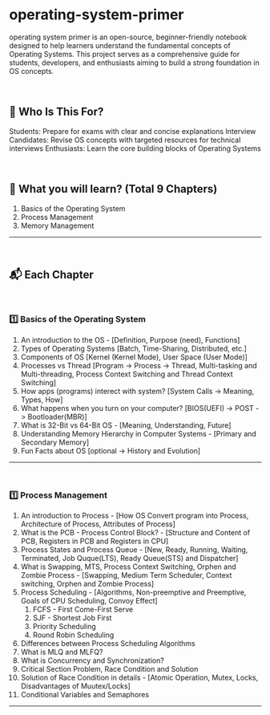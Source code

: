 # operating-system-primer
operating system primer is an open-source, beginner-friendly notebook designed to help learners understand the fundamental concepts of Operating Systems. This project serves as a comprehensive guide for students, developers, and enthusiasts aiming to build a strong foundation in OS concepts.

<br/>

## 🎯 Who Is This For?
Students: Prepare for exams with clear and concise explanations
Interview Candidates: Revise OS concepts with targeted resources for technical interviews
Enthusiasts: Learn the core building blocks of Operating Systems

<br/>

## 📖 **What you will learn? (Total 9 Chapters)**
1. Basics of the Operating System
2. Process Management
3. Memory Management

<hr/>
<br/>

## 📬 **Each Chapter**
<br/>

### 1️⃣ **Basics of the Operating System**
1. An introduction to the OS - [Definition, Purpose (need), Functions]
2. Types of Operating Systems [Batch, Time-Sharing, Distributed, etc.]
3. Components of OS [Kernel (Kernel Mode), User Space (User Mode)]
4. Processes vs Thread [Program -> Process -> Thread, Multi-tasking and Multi-threading, Process Context Switching and Thread Context Switching]
5. How apps (programs) interect with system? [System Calls -> Meaning, Types, How]
6. What happens when you turn on your computer? [BIOS(UEFI) -> POST -> Bootloader(MBR)]
7. What is 32-Bit vs 64-Bit OS - [Meaning, Understanding, Future]
8. Understanding Memory Hierarchy in Computer Systems - [Primary and Secondary Memory]
9. Fun Facts about OS [optional -> History and Evolution]
<hr/>
<br/>

### 1️⃣ **Process Management**
1. An introduction to Process - [How OS Convert program into Process, Architecture of Process, Attributes of Process]
2. What is the PCB - Process Control Block? - [Structure and Content of PCB, Registers in PCB and Registers in CPU]
3. Process States and Process Queue - [New, Ready, Running, Waiting, Terminated, Job Quque(LTS), Ready Queue(STS) and Dispatcher]
4. What is Swapping, MTS, Process Context Switching, Orphen and Zombie Process - [Swapping, Medium Term Scheduler, Context switching, Orphen and Zombie Process]
6. Process Scheduling - [Algorithms, Non-preemptive and Preemptive, Goals of CPU Scheduling, Convoy Effect]
   1. FCFS - First Come-First Serve
   2. SJF - Shortest Job First
   3. Priority Scheduling
   4. Round Robin Scheduling
7. Differences between Process Scheduling Algorithms
8. What is MLQ and MLFQ?
9. What is Concurrency and Synchronization?
10. Critical Section Problem, Race Condition and Solution
11. Solution of Race Condition in details - [Atomic Operation, Mutex, Locks, Disadvantages of Muutex/Locks]
12. Conditional Variables and Semaphores 
<hr/>
<br/>
